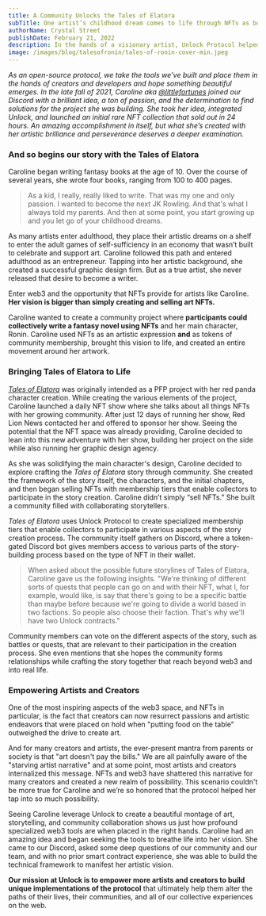 ```yaml
---
title: A Community Unlocks the Tales of Elatora
subTitle: One artist’s childhood dream comes to life through NFTs as both memberships and art
authorName: Crystal Street
publishDate: February 21, 2022
description: In the hands of a visionary artist, Unlock Protocol helped @littlefortunes create a stunning work of art that is also living, breathing fantasy story written in collaboration with the Tales of Elatora NFT collectors.
image: /images/blog/talesofronin/tales-of-ronin-cover-min.jpeg
---
```


*As an open-source protocol, we take the tools we’ve built and place them in the hands of creators and developers and hope something beautiful emerges. In the late fall of 2021, Caroline aka [@littlefortunes](https://twitter.com/littlefortunes) joined our Discord with a brilliant idea, a ton of passion, and the determination to find solutions for the project she was building. She took her idea, integrated Unlock, and launched an initial rare NFT collection that sold out in 24 hours. An amazing accomplishment in itself, but what she’s created with her artistic brilliance and perseverance deserves a deeper examination.*

### And so begins our story with the Tales of Elatora

Caroline began writing fantasy books at the age of 10. Over the course of several years, she wrote four books, ranging from 100 to 400 pages.

>As a kid, I really, really liked to write. That was my one and only passion. I wanted to become the next JK Rowling. And that's what I always told my parents. And then at some point, you start growing up and you let go of your childhood dreams. 

As many artists enter adulthood, they place their artistic dreams on a shelf to enter the adult games of self-sufficiency in an economy that wasn’t built to celebrate and support art. Caroline followed this path and entered adulthood as an entrepreneur. Tapping into her artistic background, she created a successful graphic design firm. But as a true artist, she never released that desire to become a writer.

Enter web3 and the opportunity that NFTs provide for artists like Caroline. **Her vision is bigger than simply creating and selling art NFTs.**

Caroline wanted to create a community project where **participants could collectively write a fantasy novel using NFTs** and her main character, Ronin. Caroline used NFTs as an artistic expression **and** as tokens of community membership,  brought this vision to life, and created an entire movement around her artwork.

### Bringing Tales of Elatora to Life

*[Tales of Elatora](https://www.talesofelatora.com/)* was originally intended as a PFP project with her red panda character creation. While creating the various elements of the project, Caroline launched a daily NFT show where she talks about all things NFTs with her growing community. After just 12 days of running her show, Red Lion News contacted her and offered to sponsor her show. Seeing the potential that the NFT space was already providing, Caroline decided to lean into this new adventure with her show, building her project on the side while also running her graphic design agency.

As she was solidifying the main character's design, Caroline decided to explore crafting the *Tales of Elatora* story through community. She created the framework of the story itself, the characters, and the initial chapters, and then began selling NFTs with membership tiers that enable collectors to participate in the story creation. Caroline didn’t simply “sell NFTs.” She built a community filled with collaborating storytellers.

*Tales of Elatora* uses Unlock Protocol to create specialized membership tiers that enable collectors to participate in various aspects of the story creation process. The community itself gathers on Discord, where a token-gated Discord bot gives members access to various parts of the story-building process based on the type of NFT in their wallet.

>When asked about the possible future storylines of Tales of Elatora, Caroline gave us the following insights. "We're thinking of different sorts of quests that people can go on and with their NFT, what I, for example, would like, is say that there's going to be a specific battle than maybe before because we're going to divide a world based in two factions. So people also choose their faction. That's why we'll have two Unlock contracts." 

Community members can vote on the different aspects of the story, such as battles or quests, that are relevant to their participation in the creation process. She even mentions that she hopes the community forms relationships while crafting the story together that reach beyond web3 and into real life.

### Empowering Artists and Creators

One of the most inspiring aspects of the web3 space, and NFTs in particular, is the fact that creators can now resurrect passions and artistic endeavors that were placed on hold when "putting food on the table" outweighed the drive to create art.

And for many creators and artists, the ever-present mantra from parents or society is that "art doesn't pay the bills." We are all painfully aware of the "starving artist narrative" and at some point, most artists and creators internalized this message. NFTs and web3 have shattered this narrative for many creators and created a new realm of possibility. This scenario couldn't be more true for Caroline and we’re so honored that the protocol helped her tap into so much possibility.

Seeing Caroline leverage Unlock to create a beautiful montage of art, storytelling, and community collaboration shows us just how profound specialized web3 tools are when placed in the right hands. Caroline had an amazing idea and began seeking the tools to breathe life into her vision. She came to our Discord, asked some deep questions of our community and our team, and with no prior smart contract experience, she was able to build the technical framework to manifest her artistic vision.

**Our mission at Unlock is to empower more artists and creators to build unique implementations of the protocol** that ultimately help them alter the paths of their lives, their communities, and all of our collective experiences on the web.
